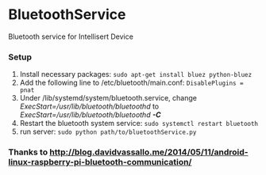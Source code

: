 # BluetoothService
Bluetooth service for Intellisert Device

### Setup
1. Install necessary packages: `sudo apt-get install bluez python-bluez`
2. Add the following line to  /etc/bluetooth/main.conf: `DisablePlugins = pnat`
3. Under /lib/systemd/system/bluetooth.service, change *ExecStart=/usr/lib/bluetooth/bluetoothd* to *ExecStart=/usr/lib/bluetooth/bluetoothd **-C***
4. Restart the bluetooth system service: `sudo systemctl restart bluetooth`
4. run server: `sudo python path/to/bluetoothService.py`

### Thanks to http://blog.davidvassallo.me/2014/05/11/android-linux-raspberry-pi-bluetooth-communication/
